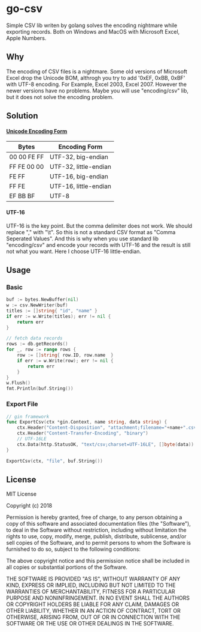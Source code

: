 # go-csv

Simple CSV lib writen by golang solves the encoding nightmare while exporting records. Both on Windows and MacOS with Microsoft Excel, Apple Numbers.

## Why

The encoding of CSV files is a nightmare. Some old versions of Microsoft Excel drop the Unicode BOM, althrogh you try to add '0xEF, 0xBB, 0xBF' with UTF-8 encoding. For Example, Excel 2003, Excel 2007. However the newer versions have no problems. Maybe you will use "encoding/csv" lib, but it does not solve the encoding problem.

## Solution

#### [Unicode Encoding Form](http://unicode.org/faq/utf_bom.html#BOM)

| Bytes       | Encoding Form         |
| ----------- | --------------------- |
| 00 00 FE FF | UTF-32, big-endian    |
| FF FE 00 00 | UTF-32, little-endian |
| FE FF       | UTF-16, big-endian    |
| FF FE       | UTF-16, little-endian |
| EF BB BF    | UTF-8                 |

#### UTF-16

UTF-16 is the key point. But the comma delimiter does not work. We should replace "," with "\t". So this is not a standard CSV format as "Comma Seperated Values". And this is why when you use standard lib "encoding/csv" and encode your records with UTF-16 and the result is still not what you want. Here I choose  UTF-16 little-endian.

## Usage

### Basic
``` go
buf := bytes.NewBuffer(nil)
w := csv.NewWriter(buf)
titles := []string{ "id", "name" }
if err := w.Write(titles); err != nil {
    return err
}

// fetch data records
rows := db.getRecords()
for _, row := range rows {
    row := []string{ row.ID, row.name  }
    if err := w.Write(row); err != nil {
        return err
    }
}
w.Flush()
fmt.Println(buf.String())
```

### Export File
``` go
// gin framework
func ExportCsv(ctx *gin.Context, name string, data string) {
	ctx.Header("Content-Disposition", "attachment;filename="+name+".csv")
	ctx.Header("Content-Transfer-Encoding", "binary")
	// UTF-16LE
	ctx.Data(http.StatusOK, "text/csv;charset=UTF-16LE", []byte(data))
}

ExportCsv(ctx, "file", buf.String())
```

## License
MIT License

Copyright (c) 2018

Permission is hereby granted, free of charge, to any person obtaining a copy of this software and associated documentation files (the "Software"), to deal in the Software without restriction, including without limitation the rights to use, copy, modify, merge, publish, distribute, sublicense, and/or sell copies of the Software, and to permit persons to whom the Software is furnished to do so, subject to the following conditions:

The above copyright notice and this permission notice shall be included in all copies or substantial portions of the Software.

THE SOFTWARE IS PROVIDED "AS IS", WITHOUT WARRANTY OF ANY KIND, EXPRESS OR IMPLIED, INCLUDING BUT NOT LIMITED TO THE WARRANTIES OF MERCHANTABILITY, FITNESS FOR A PARTICULAR PURPOSE AND NONINFRINGEMENT. IN NO EVENT SHALL THE AUTHORS OR COPYRIGHT HOLDERS BE LIABLE FOR ANY CLAIM, DAMAGES OR OTHER LIABILITY, WHETHER IN AN ACTION OF CONTRACT, TORT OR OTHERWISE, ARISING FROM, OUT OF OR IN CONNECTION WITH THE SOFTWARE OR THE USE OR OTHER DEALINGS IN THE SOFTWARE.
